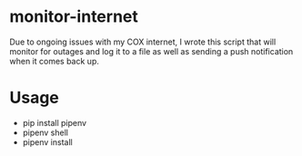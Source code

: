 # monitor-internet

Due to ongoing issues with my COX internet, I wrote this script that will monitor for outages and log it to a file as well as sending a push notification when it comes back up.

# Usage
- pip install pipenv
- pipenv shell
- pipenv install

